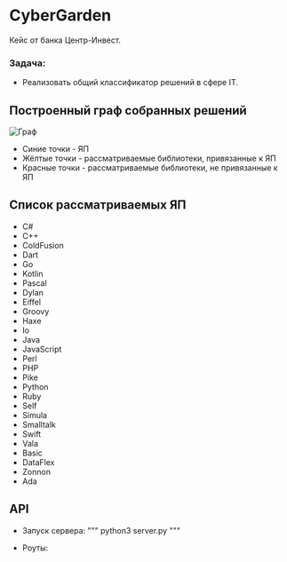 # CyberGarden
Кейс от банка Центр-Инвест.
### Задача:
- Реализовать общий классификатор решений в сфере IT.

## Построенный граф собранных решений
![Граф](./graph.png)

- Синие точки - ЯП
- Жёлтые точки - рассматриваемые библиотеки, привязанные к ЯП
- Красные точки - рассматриваемые библиотеки, не привязанные к ЯП

## Список рассматриваемых ЯП
- C#
- C++
- ColdFusion
- Dart
- Go
- Kotlin
- Pascal
- Dylan
- Eiffel
- Groovy
- Haxe
- Io
- Java
- JavaScript
- Perl
- PHP
- Pike
- Python
- Ruby
- Self
- Simula
- Smalltalk
- Swift
- Vala
- Basic
- DataFlex
- Zonnon
- Ada

## API
 - Запуск сервера:
"""
    python3 server.py
"""

- Роуты: